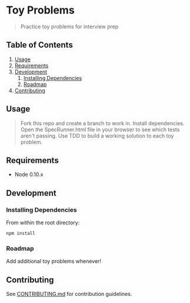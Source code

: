 # Toy Problems

> Practice toy problems for interview prep

## Table of Contents

1. [Usage](#Usage)
1. [Requirements](#requirements)
1. [Development](#development)
    1. [Installing Dependencies](#installing-dependencies)
    1. [Roadmap](#roadmap)
1. [Contributing](#contributing)

## Usage

> Fork this repo and create a branch to work in.
> Install dependencies.
> Open the SpecRunner.html file in your browser to see which tests aren't passing.
> Use TDD to build a working solution to each toy problem.

## Requirements

- Node 0.10.x

## Development

### Installing Dependencies

From within the root directory:

```sh
npm install
```

### Roadmap

Add additional toy problems whenever!


## Contributing

See [CONTRIBUTING.md](CONTRIBUTING.md) for contribution guidelines.